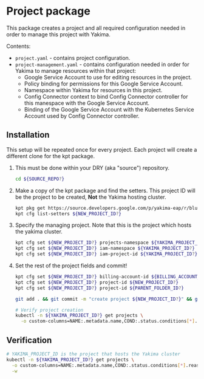 # Project package

This package creates a project and all required configuration needed in order to
manage this project with Yakima.

Contents:

- `project.yaml` - contains project configuration.
- `project-management.yaml` - contains configuration needed in order for
  Yakima to manage resources within that project:
  - Google Service Account to use for editing resources in the project.
  - Policy binding for permissions for this Google Service Account.
  - Namespace within Yakima for resources in this project.
  - Config Connector context to bind Config Connector controller for this
    manespace with the Google Service Account.
  - Binding of the Google Service Account with the Kubernetes Service
    Account used by Config Connector controller.

## Installation

This setup will be repeated once for every project.
Each project will create a different clone for the kpt package.

1. This must be done within your DRY (aka "source") repository.

   ```sh
   cd ${SOURCE_REPO?}
   ```

2. Make a copy of the kpt package and find the setters. This project ID will be
   the project to be created, **Not** the Yakima hosting cluster.

   ```sh
   kpt pkg get https://source.developers.google.com/p/yakima-eap/r/blueprints.git/project@master ${NEW_PROJECT_ID?}
   kpt cfg list-setters ${NEW_PROJECT_ID?}
   ```

3. Specify the managing project. Note that this is the project which hosts the
   yakima cluster.

   ```sh
   kpt cfg set ${NEW_PROJECT_ID?} projects-namespace ${YAKIMA_PROJECT_ID?}
   kpt cfg set ${NEW_PROJECT_ID?} iam-namespace ${YAKIMA_PROJECT_ID?}
   kpt cfg set ${NEW_PROJECT_ID?} iam-project-id ${YAKIMA_PROJECT_ID?}
   ```

4. Set the rest of the project fields and commit!

   ```sh
   kpt cfg set ${NEW_PROJECT_ID?} billing-account-id ${BILLING_ACCOUNT_ID?}
   kpt cfg set ${NEW_PROJECT_ID?} project-id ${NEW_PROJECT_ID?}
   kpt cfg set ${NEW_PROJECT_ID?} project-id ${PARENT_FOLDER_ID?}

   git add . && git commit -m "create project ${NEW_PROJECT_ID?}" && git push

   # Verify project creation
   kubectl -n ${YAKIMA_PROJECT_ID?} get projects \
     -o custom-columns=NAME:.metadata.name,COND:.status.conditions[*].reason,READY:.status.conditions[*].status
   ```

## Verification

```sh
# YAKIMA_PROJECT_ID is the project that hosts the Yakima cluster
kubectl -n ${YAKIMA_PROJECT_ID?} get projects \
  -o custom-columns=NAME:.metadata.name,COND:.status.conditions[*].reason,READY:.status.conditions[*].status,MSG:.status.conditions[*].message \
  -w
```
